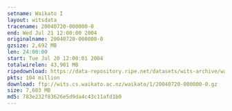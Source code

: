 ```yaml
---
setname: Waikato I
layout: witsdata
tracename: 20040720-000000-0
end: Wed Jul 21 12:00:00 2004
originalname: 20040720-000000-0
gzsize: 2,692 MB
len: 24:00:00
start: Tue Jul 20 12:00:01 2004
totalwirelen: 43,901 MB
ripedownload: https://data-repository.ripe.net/datasets/wits-archive/waikato/1/20040720-000000-0.gz
pkts: 104 million
download: ftp://wits.cs.waikato.ac.nz/waikato/1/20040720-000000-0.gz
size: 7,603 MB
md5: 783e232f83626e5d9da4c43c11afd1b0
---
```

